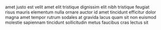 amet justo est velit amet elit tristique dignissim elit nibh tristique feugiat
risus mauris elementum nulla ornare auctor id amet tincidunt efficitur dolor
magna amet tempor rutrum sodales at gravida lacus quam sit non euismod molestie
sapiennam tincidunt sollicitudin metus faucibus cras lectus sit